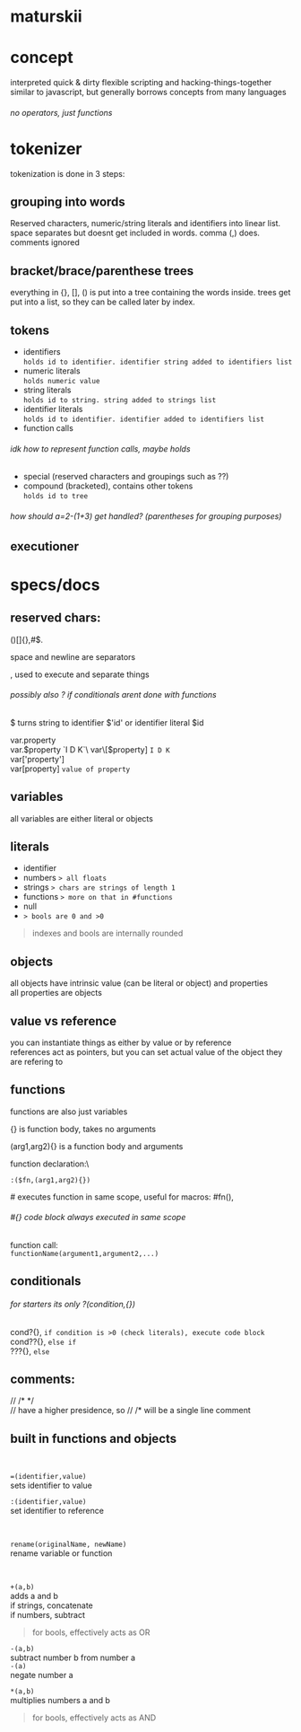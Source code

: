# maturskii

# concept
interpreted quick & dirty flexible scripting and hacking-things-together\
similar to javascript, but generally borrows concepts from many languages
###### no operators, just functions

# tokenizer
tokenization is done in 3 steps:

## grouping into words
Reserved characters, numeric/string literals and identifiers into linear list. space separates but doesnt get included in words. comma (,) does. comments ignored

## bracket/brace/parenthese trees
everything in {}, [], () is put into a tree containing the words inside. trees get put into a list, so they can be called later by index.

## tokens
* identifiers\
`holds id to identifier. identifier string added to identifiers list`
* numeric literals\
`holds numeric value`
* string literals\
`holds id to string. string added to strings list`
* identifier literals\
`holds id to identifier. identifier added to identifiers list`
* function calls
 ###### idk how to represent function calls, maybe holds
* special (reserved characters and groupings such as ??)
* compound (bracketed), contains other tokens\
`holds id to tree`


###### how should a=2-(1+3) get handled? (parentheses for grouping purposes)

## executioner


# specs/docs

## reserved chars:
()[]{},#$.

space and newline are separators

, used to execute and separate things

###### possibly also ? if conditionals arent done with functions


$ turns string to identifier $'id' or identifier literal $id

var.property\
var.$property `I D K`\
var\[$property\] `I D K`\
var\['property'\]\
var\[property\] `value of property`

## variables
all variables are either literal or objects

## literals
* identifier
* numbers  `> all floats`
* strings  `> chars are strings of length 1`
* functions  `> more on that in #functions`
* null
* `> bools are 0 and >0`

> indexes and bools are internally rounded

## objects
all objects have intrinsic value (can be literal or object) and properties\
all properties are objects

## value vs reference
you can instantiate things as either by value or by reference\
references act as pointers, but you can set actual value of the object they are refering to

## functions
functions are also just variables

{} is function body, takes no arguments

(arg1,arg2){} is a function body and arguments

function declaration:\
```
:($fn,(arg1,arg2){})
```

\# executes function in same scope, useful for macros: #fn(),

###### #{} code block always executed in same scope

function call:\
`functionName(argument1,argument2,...)`

## conditionals

###### for starters its only ?(condition,{})

cond?{}, `if condition is >0 (check literals), execute code block`\
cond??{}, `else if`\
???{}, `else`

## comments:
// /\* \*/\
// have a higher presidence, so // /\* will be a single line comment

## built in functions and objects
</br>

`=(identifier,value)`\
sets identifier to value

`:(identifier,value)`\
set identifier to reference

</br>

`rename(originalName, newName)`\
rename variable or function

</br>

`+(a,b)`\
adds a and b\
if strings, concatenate\
if numbers, subtract
> for bools, effectively acts as OR 

`-(a,b)`\
subtract number b from number a\
`-(a)`\
negate number a

`*(a,b)`\
multiplies numbers a and b
> for bools, effectively acts as AND
